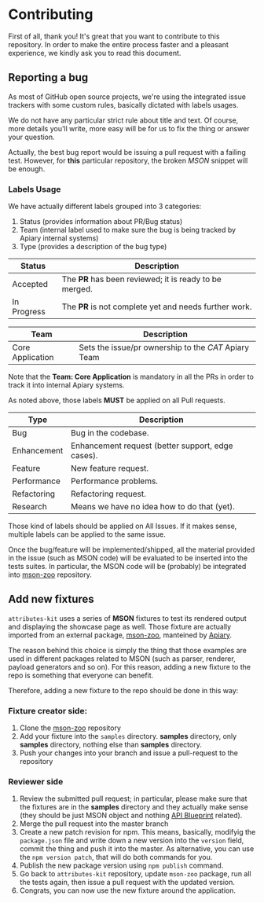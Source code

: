 # Contributing

First of all, thank you! It's great that you want to contribute to this repository. In order to make the entire process faster and a pleasant experience, we kindly ask you to read this document.

## Reporting a bug
As most of GitHub open source projects, we're using the integrated issue trackers with some custom rules, basically dictated with labels usages.

We do not have any particular strict rule about title and text. Of course, more details you'll write, more easy will be for us to fix the thing or answer your question.

Actually, the best bug report would be issuing a pull request with a failing test. However, for **this** particular repository, the broken _MSON_ snippet will be enough.

### Labels Usage

We have actually different labels grouped into 3 categories:

1. Status (provides information about PR/Bug status)
2. Team (internal label used to make sure the bug is being tracked by Apiary internal systems)
3. Type (provides a description of the bug type)

Status        | Description
------------- | -------------
Accepted      | The **PR** has been reviewed; it is ready to be merged.
In Progress   | The **PR** is not complete yet and needs further work.

Team             | Description
-----------------| ------------
Core Application | Sets the issue/pr ownership to the *CAT* Apiary Team

Note that the **Team: Core Application** is mandatory in all the PRs in order to track it into internal Apiary systems.

As noted above, those labels **MUST** be applied on all Pull requests.

Type          | Description
------------- | -------------
Bug           | Bug in the codebase.
Enhancement   | Enhancement request (better support, edge cases).
Feature       | New feature request.
Performance   | Performance problems.
Refactoring   | Refactoring request.
Research      | Means we have no idea how to do that (yet).

Those kind of labels should be applied on All Issues. If it makes sense, multiple labels can be applied to the same issue.

Once the bug/feature will be implemented/shipped, all the material provided in the issue (such as MSON code) will be evaluated to be inserted into the tests suites. In particular, the MSON code will be (probably) be integrated into [mson-zoo](https://github.com/apiaryio/mson-zoo) repository.

## Add new fixtures
`attributes-kit` uses a series of **MSON** fixtures to test its rendered output and displaying the showcase page as well. Those fixture are actually imported from an external package, [mson-zoo](https://www.npmjs.com/package/mson-zoo), manteined by [Apiary](https://apiary.io).

The reason behind this choice is simply the thing that those examples are used in different packages related to MSON (such as parser, renderer, payload generators and so on). For this reason, adding a new fixture to the repo is something that everyone can benefit.

Therefore, adding a new fixture to the repo should be done in this way:

### Fixture creator side:
1. Clone the [mson-zoo](https://github.com/apiaryio/mson-zoo) repository
2. Add your fixture into the `samples` directory. **samples** directory, only **samples** directory, nothing else than **samples** directory.
3. Push your changes into your branch and issue a pull-request to the repository

### Reviewer side
1. Review the submitted pull request; in particular, please make sure that the fixtures are in the **samples** directory and they actually make sense (they should be just MSON object and nothing [API Blueprint](https://apiblueprint.org) related).
2. Merge the pull request into the master branch
3. Create a new patch revision for npm. This means, basically, modifyig the `package.json` file and write down a new version into the `version` field, commit the thing and push it into the master. As alternative, you can use the `npm version patch`, that will do both commands for you.
4. Publish the new package version using `npm publish` command.
5. Go back to `attributes-kit` repository, update `mson-zoo` package, run all the tests again, then issue a pull request with the updated version.
6. Congrats, you can now use the new fixture around the application.
